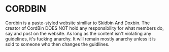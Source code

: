 # CORDBIN
Cordbin is a paste-styled website simillar to Skidbin And Doxbin. The creator of CordBin DOES NOT hold any responsibility for what members do, say and post on the website. As long as the content isn't violating any guidelines, it's fucking anarchy. It will remain mostly anarchy unless it is sold to someone who then changes the guidlines.
